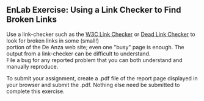 EnLab Exercise: Using a Link Checker to Find Broken Links
-----------------------------------------------------



Use a link-checker such as the [W3C Link Checker](https://validator.w3.org/checklink)  or [Dead Link Checker](http://www.deadlinkchecker.com/) to look for broken links in some (small!)  
portion of the De Anza web site; even one "busy" page is enough. The output from a link-checker can be difficult to understand.   
File a bug for any reported problem that you can both understand and manually reproduce.  

To submit your assignment, create a .pdf file of the report page displayed in your browser and submit the .pdf. Nothing else need be submitted to complete this exercise.
